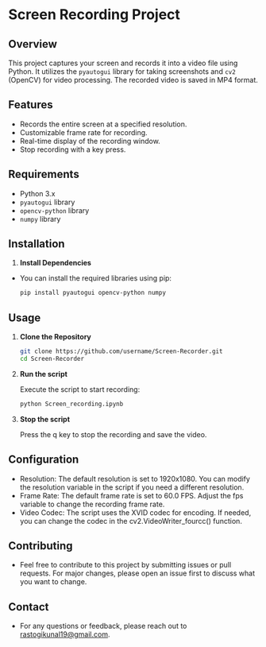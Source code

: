 # Screen Recording Project

## Overview

This project captures your screen and records it into a video file using Python. It utilizes the `pyautogui` library for taking screenshots and `cv2` (OpenCV) for video processing. The recorded video is saved in MP4 format.

## Features

- Records the entire screen at a specified resolution.
- Customizable frame rate for recording.
- Real-time display of the recording window.
- Stop recording with a key press.

## Requirements

- Python 3.x
- `pyautogui` library
- `opencv-python` library
- `numpy` library

## Installation

1. **Install Dependencies**

- You can install the required libraries using pip:

    ```bash
    pip install pyautogui opencv-python numpy

## Usage

1. **Clone the Repository**

    ```bash
    git clone https://github.com/username/Screen-Recorder.git
    cd Screen-Recorder

2. **Run the script**

    Execute the script to start recording:

    ```bash
    python Screen_recording.ipynb

3. **Stop the script**

    Press the q key to stop the recording and save the video.

## Configuration

- Resolution: The default resolution is set to 1920x1080. You can modify the resolution variable in the script if you need a different resolution.
- Frame Rate: The default frame rate is set to 60.0 FPS. Adjust the fps variable to change the recording frame rate.
- Video Codec: The script uses the XVID codec for encoding. If needed, you can change the codec in the cv2.VideoWriter_fourcc() function.

## Contributing

- Feel free to contribute to this project by submitting issues or pull requests. For major changes, please open an issue first to discuss what you want to change.

## Contact

- For any questions or feedback, please reach out to <rastogikunal19@gmail.com>.
